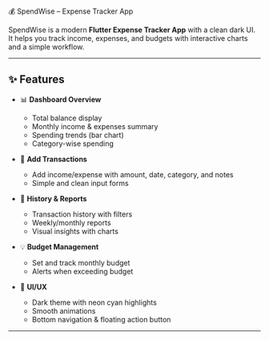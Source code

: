 💰 SpendWise – Expense Tracker App

SpendWise is a modern **Flutter Expense Tracker App** with a clean dark UI.  
It helps you track income, expenses, and budgets with interactive charts and a simple workflow.  

---

## ✨ Features
- 📊 **Dashboard Overview**
  - Total balance display
  - Monthly income & expenses summary
  - Spending trends (bar chart)
  - Category-wise spending

- 📝 **Add Transactions**
  - Add income/expense with amount, date, category, and notes
  - Simple and clean input forms

- 📅 **History & Reports**
  - Transaction history with filters
  - Weekly/monthly reports
  - Visual insights with charts

- 💡 **Budget Management**
  - Set and track monthly budget
  - Alerts when exceeding budget

- 🎨 **UI/UX**
  - Dark theme with neon cyan highlights
  - Smooth animations
  - Bottom navigation & floating action button

---
